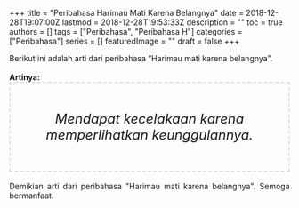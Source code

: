 +++
title = "Peribahasa Harimau Mati Karena Belangnya"
date = 2018-12-28T19:07:00Z
lastmod = 2018-12-28T19:53:33Z
description = ""
toc = true
authors = []
tags = ["Peribahasa", "Peribahasa H"]
categories = ["Peribahasa"]
series = []
featuredImage = ""
draft = false
+++

<div dir="ltr" style="text-align: left;" trbidi="on"><div style="text-align: justify;">Berikut ini adalah arti dari peribahasa “Harimau mati karena belangnya”.</div><br /><div style="text-align: justify;"><b>Artinya:</b></div><div style="border: 2px dashed #ddd; font-size: 24px; height: auto; margin: 0 auto; padding: 50px; text-align: center; width: auto;"><i>Mendapat kecelakaan karena memperlihatkan keunggulannya.</i></div><br /><div style="text-align: justify;">Demikian arti dari peribahasa "Harimau mati karena belangnya". Semoga bermanfaat. </div></div>
